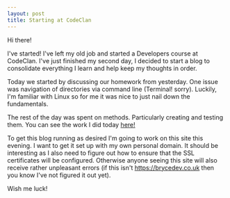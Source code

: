 ```yaml
---
layout: post
title: Starting at CodeClan
---
```


Hi there!

I've started! I've left my old job and started a Developers course at CodeClan. I've just finished my second day, I decided to start a blog to consolidate everything I learn and help keep my thoughts in order.

Today we started by discussing our homework from yesterday. One issue was navigation of directories via command line (Terminal! sorry). Luckily, I'm familiar with Linux so for me it was nice to just nail down the fundamentals.

The rest of the day was spent on methods. Particularly creating and testing them. You can see the work I did today <a href="https://github.com/mattbryce93/method-exercises">here!</a>

To get this blog running as desired I'm going to work on this site this evening. I want to get it set up with my own personal domain. It should be interesting as I also need to figure out how to ensure that the SSL certificates will be configured. Otherwise anyone seeing this site will also receive rather unpleasant errors (if this isn't https://brycedev.co.uk then you know I've not figured it out yet).

Wish me luck!
